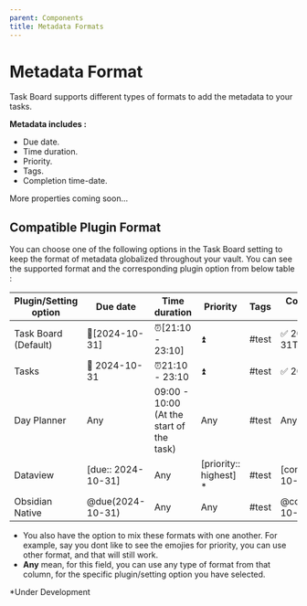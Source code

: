 ```yaml
---
parent: Components
title: Metadata Formats
---
```


# Metadata Format

Task Board supports different types of formats to add the metadata to your tasks.

**Metadata includes :**

- Due date.
- Time duration.
- Priority.
- Tags.
- Completion time-date.

More properties coming soon...

## Compatible Plugin Format

You can choose one of the following options in the Task Board setting to keep the format of metadata globalized throughout your vault. You can see the supported format and the corresponding plugin option from below table :

| Plugin/Setting option | Due date           | Time duration                            | Priority               | Tags  | Completion time-date               |
| --------------------- | ------------------ | ---------------------------------------- | ---------------------- | ----- | ---------------------------------- |
| Task Board (Default)  | 📅[2024-10-31]     | ⏰[21:10 - 23:10]                         | ⏫                      | #test | ✅ 2021-10-31T21:52:22              |
| Tasks                 | 📅 2024-10-31      | ⏰21:10 - 23:10                           | ⏫                      | #test | ✅ 2021-10-29                       |
| Day Planner           | Any                | 09:00 - 10:00 (At the start of the task) | Any                    | #test | Any                                |
| Dataview              | [due:: 2024-10-31] | Any                                      | [priority:: highest] * | #test | [completion:: 2021-10-31T21:52:22] |
| Obsidian Native       | @due(2024-10-31)   | Any                                      | Any                    | #test | @completion(2021-10-29)            |

- You also have the option to mix these formats with one another. For example, say you dont like to see the emojies for priority, you can use other format, and that will still work.
- **Any** mean, for this field, you can use any type of format from that column, for the specific plugin/setting option you have selected.

*Under Development

